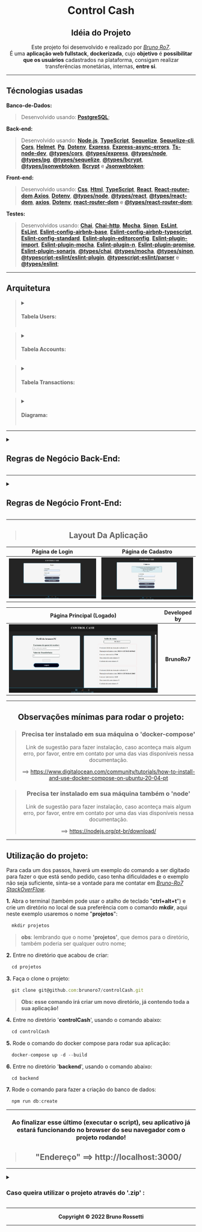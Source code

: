 <div style="display:inline_block" align="center">

  <h1><strong>Control Cash</strong></h1>

</div>

<div style="display:inline_block" align="center">
  
  <h2><strong>Idéia do Projeto</strong></h2>
 
Este projeto foi desenvolvido e realizado por _[Bruno Ro7](https://www.linkedin.com/in/brunoro7/)_.<br>
É uma **aplicação web fullstack**, **dockerizada**, cujo **objetivo** é **possibilitar que os usuários** cadastrados na plataforma, consigam realizar transferências monetárias, internas, **entre si**.

---
</div>

## **Técnologias usadas**

**Banco-de-Dados:**
> Desenvolvido usando: [**PostgreSQL**](https://www.postgresql.org/);

**Back-end:**
> Desenvolvido usando: [**Node.js**](https://nodejs.org), [**TypeScript**](https://www.typescriptlang.org/), [**Sequelize**](https://sequelize.org/), [**Sequelize-cli**](https://www.npmjs.com/package/sequelize-cli), [**Cors**](https://www.npmjs.com/package/cors), [**Helmet**](https://www.npmjs.com/package/helmet), [**Pg**](https://www.npmjs.com/package/pg), [**Dotenv**](https://www.npmjs.com/package/dotenv), [**Express**](https://www.npmjs.com/package/express), [**Express-async-errors**](https://www.npmjs.com/package/express-async-errors), [**Ts-node-dev**](https://www.npmjs.com/package/ts-node-dev), [**@types/cors**](https://www.npmjs.com/package/@types/cors), [**@types/express**](https://www.npmjs.com/package/@types/express), [**@types/node**](https://www.npmjs.com/package/@types/node), [**@types/pg**](https://www.npmjs.com/package/@types/pg), [**@types/sequelize**](https://www.npmjs.com/package/@types/sequelize), [**@types/bcrypt**](https://www.npmjs.com/package/@types/bcrypt), [**@types/jsonwebtoken**](https://www.npmjs.com/package/@types/jsonwebtoken), [**Bcrypt**](https://www.npmjs.com/package/bcrypt) e [**Jsonwebtoken**](https://www.npmjs.com/package/jsonwebtoken);

**Front-end:**
> Desenvolvido usando: [**Css**](https://pt.wikipedia.org/wiki/Cascading_Style_Sheets), [**Html**](https://pt.wikipedia.org/wiki/HTML), [**TypeScript**](), [**React**](https://reactjs.org/), [**React-router-dom**](https://www.npmjs.com/package/react-router-dom),[**Axios**](https://www.npmjs.com/package/axios), [**Dotenv**](https://www.npmjs.com/package/dotenv), [**@types/node**](https://www.npmjs.com/package/@types/node), [**@types/react**](https://www.npmjs.com/package/@types/react), [**@types/react-dom**](https://www.npmjs.com/package/@types/react-dom), [**axios**](https://www.npmjs.com/package/axios), [**Dotenv**](https://www.npmjs.com/package/dotenv), [**react-router-dom**](https://www.npmjs.com/package/react-router-dom) e [**@types/react-router-dom**](https://www.npmjs.com/package/@types/react-router-dom);

**Testes:**
> Desenvolvidos usando: [**Chai**](https://www.npmjs.com/package/chai), [**Chai-http**](https://www.chaijs.com/plugins/chai-http/), [**Mocha**](https://mochajs.org/), [**Sinon**](https://sinonjs.org/), [**EsLint**](https://eslint.org/), [**EsLint**](https://eslint.org/), [**Eslint-config-airbnb-base**](https://www.npmjs.com/package/eslint-config-airbnb-base), [**Eslint-config-airbnb-typescript**](https://www.npmjs.com/package/eslint-config-airbnb-typescript), [**Eslint-config-standard**](https://www.npmjs.com/package/eslint-config-standard), [**Eslint-plugin-editorconfig**](https://www.npmjs.com/package/eslint-plugin-editorconfig), [**Eslint-plugin-import**](https://www.npmjs.com/package/eslint-plugin-import), [**Eslint-plugin-mocha**](https://www.npmjs.com/package/eslint-plugin-mocha), [**Eslint-plugin-n**](https://www.npmjs.com/package/eslint-plugin-n), [**Eslint-plugin-promise**](https://www.npmjs.com/package/eslint-plugin-promise), [**Eslint-plugin-sonarjs**](https://www.npmjs.com/package/eslint-plugin-sonarjs), [**@types/chai**](https://www.npmjs.com/package/@types/chai), [**@types/mocha**](https://www.npmjs.com/package/@types/mocha), [**@types/sinon**](https://www.npmjs.com/package/@types/sinon), [**@typescript-eslint/eslint-plugin**](https://www.npmjs.com/package/@typescript-eslint/eslint-plugin), [**@typescript-eslint/parser**](https://www.npmjs.com/package/@typescript-eslint/parser) e [**@types/eslint**](https://www.npmjs.com/package/@types/eslint);

---
## **Arquitetura**

> <details>
> <summary><h4>Tabela <strong>Users</strong>:<h4></summary>
>
> - id ==> Primary-Key;
>
> - username ==> (o @ do usuário);
>
> - password ==> (com BCrypt - Hashed);
>
> - accountId ==> Foreign-Key (Accounts[id]);

</details>

> <details>
> <summary><h4>Tabela <strong>Accounts</strong>:<h4></summary>
>
> - id ==> primaryKey;
>
> - balance ==> No cadastro o valor é R$ 100,00;

</details>

> <details>
> <summary><h4>Tabela <strong>Transactions</strong>:<h4></summary>
>
> - id ==> PrimaryKey;
>
> - debitedAccountId ==> Foreign-Key (Accounts[id]);
>
> - creditedAccountId ==> Foreign-Key(Accounts[id]);
>
> - value ==> Total da transferência;
>
> - createdAt ==> Data de realização;

</details>

> <details>
> <summary><h4><strong>Diagrama</strong>:<h4></summary>
>
> <img src="./digram.png" alt="É uma imagem em diagrama, descrevendo a arquitetura das tabelas de users, accounts e transactions." />

</details>

---
<details>
<summary>

## **Regras de Negócio Back-End:**
</summary>

- [X] **1.** Qualquer pessoa deverá poder fazer parte, para isso, basta **realizar o cadastro** informando **"username"** e **"password"**.
- [X] **2.** Deve-se garantir que cada **"username"** seja **único** e composto por, **pelo menos, 3 caracteres**.
- [X] **3.** Deve-se garantir que a **"password"** seja composta por **pelo menos 8 caracteres**, **um número** e **uma letra maiúscula**. **Obs**: Lembre-se que ela deverá ser **"hashada"** ao ser armazenada no banco.
- [X] **4.** Durante o processo de **cadastro de um novo usuário**, sua respectiva conta deverá ser criada automaticamente na **tabela Accounts** com um **Balance de R$ 100,00**. **Obs**: É importante ressaltar que **caso ocorra algum problema** e o usuário não seja criado, a **tabela Accounts não deverá ser afetada**.
- [X] **5.** Todo usuário deverá conseguir logar na aplicação informando username e password. Caso o **login seja bem-sucedido**, um **token JWT (com 24h de validade)** deverá ser fornecido.
- [X] **6.** Todo **usuário logado** (ou seja, que apresente um token válido) deverá ser capaz de visualizar **seu próprio balance atual**. Um **usuário A não pode visualizar o balance de um usuário B**, por exemplo.
- [X] **7.** Todo **usuário logado** (ou seja, que apresente um token válido) deverá ser capaz de realizar um **cash-out** informando o **"username" do usuário** que sofrerá o **cash-in**, caso apresente **balance suficiente** para isso. Atente-se ao fato de que um usuário não deverá ter a possibilidade de realizar uma transferência para si mesmo.
- [X] **8.** Toda nova **transação bem-sucedida** deverá ser registrada na **tabela Transactions**. Em **casos de falhas** transacionais, a **tabela Transactions não deverá ser afetada**.
- [X] **9.** Todo **usuário logado** (ou seja, que apresente um token válido) deverá ser capaz de **visualizar as transações financeiras (cash-out e cash-in) que participou**. Caso o usuário não tenha participado de uma determinada transação, ele nunca poderá ter acesso à ela.
- *[X] **10.** Todo **usuário logado** (ou seja, que apresente um token válido) deverá ser capaz de **filtrar as transações** financeiras que participou por:
  - [ ] **-** **Data de realização** da transação;
  - [X] **-** Transações de **cash-out**;
  - [X] **-** Transações de **cash-in**;

</details>

---
<details>
<summary>

## **Regras de Negócio Front-End:**
</summary>

- [X] **1.** Página para realizar o cadastro informando **"username"** e **"password"**.
- [X] **2.** Página para realizar o login informando **"username"** e **"password"**.
- [X] **3.** Com o **usuário logado**, a **Página Principal** deve apresentar:
  - [X] **-** Balance atual (Saldo em conta) do usuário;
  - [X] **-** Seção voltada à realização de transferências para outros usuários, a partir do username de quem sofrerá o cash-in;
  - [X] **-** Tabela com os detalhes de todas as transações que o usuário participou;
  - [ ] **-** Mecanismo para filtrar a tabela por data de transação e/ou transações do tipo cash-in/cash-out;
  - [X] **-** Botão para realizar o log-out;

</details>

---
<div  width="70vh" heigth="50vh" style="display:inline_block" align="center">

> ## **Layout Da Aplicação**

**Página de Login**  |  **Página de Cadastro**    
:-------------------------:|:-------------------------:
![Screeshot](./layoutLogin.png)  |  ![Screeshot](layoutRegister.png)

**Página Principal (Logado)**  |  **Developed by**    
:-------------------------:|:-------------------------:
![Screeshot](./layoutHomeLogged.png)  |  **BrunoRo7**

---
</div>

<div style="display:inline_block" align="center">

## **Observações mínimas para rodar o projeto:**

> ### **Precisa ter instalado em sua máquina o 'docker-compose'**
> Link de sugestão para fazer instalação, caso aconteça mais algum erro, por favor, entre em contato por uma das vias disponíveis nessa documentação.
>
> ==> https://www.digitalocean.com/community/tutorials/how-to-install-and-use-docker-compose-on-ubuntu-20-04-pt

> ### **Precisa ter instalado em sua máquina também o '**node**'**
> Link de sugestão para fazer instalação, caso aconteça mais algum erro, por favor, entre em contato por uma das vias disponíveis nessa documentação.
>
> ==> https://nodejs.org/pt-br/download/

</div>

---
## **Utilização do projeto:**
 
Para cada um dos passos, haverá um exemplo do comando a ser digitado para fazer o que está sendo pedido, caso tenha dificuldades e o exemplo não seja suficiente, sinta-se a vontade para me contatar em _[Bruno-Ro7 StackOverFlow](https://stackoverflow.com/users/20140542/bruno-rossetti)_.

**1.** Abra o terminal (também pode usar o atalho de teclado "**ctrl+alt+t**") e crie um diretório no local de sua preferência com o comando **mkdir**, aqui neste exemplo usaremos o nome "**projetos**":
```javascript
  mkdir projetos
```
> **obs**: lembrando que o nome **'projetos'**, que demos para o diretório, também poderia ser qualquer outro nome;

**2.** Entre no diretório que acabou de criar:
```javascript
  cd projetos
```

**3.** Faça o clone o projeto:
```javascript
  git clone git@github.com:brunoro7/controlCash.git
```
> **Obs: esse comando irá criar um novo diretório, já contendo toda a sua aplicação!**

**4.** Entre no diretório '**controlCash**', usando o comando abaixo:
```javascript
  cd controlCash
```

**5.** Rode o comando do docker compose para rodar sua aplicação:
```javascript
  docker-compose up -d --build
```

**6.** Entre no diretório '**backend**', usando o comando abaixo:
```javascript
  cd backend
```

**7.** Rode o comando para fazer a criação do banco de dados:
```javascript
  npm run db:create
```

---
<div style="display:inline_block" align="center">

### **Ao finalizar esse último (executar o script), seu aplicativo já estará funcionando no browser do seu navegador com o projeto rodando!**
> ## "Endereço" ==>  **http://localhost:3000/**

---
</div>

<details>
<summary>

### **Caso queira utilizar o projeto através do '.zip' :**
</summary>

### **Utilização do projeto:**

**1.** Faça o **download do .zip** do projeto no diretório de sua escolha, usando o botão '**Code**', mostrado na imagem:

  ![Screeshot](./imgRefBtbCodeToDownloadZip.jpeg)

**2.** Descompactar o **.zip** com a ferramenta de sua preferência, e acessar o diretório criado:
> **Obs: essa "pasta"/"diretório" irá conter as configurações da sua aplicação como um todo, restando apenas rodar o aplicativo e iniciar o banco de dados!**

Entre na "pasta"/"diretório", que foi extraída, com nome '**controlCash**'. 

**3.** Abra o terminal na raíz da aplicação, que é a "pasta"/"diretório" '**controlCash**':
> Você pode fazer isso usando o botão direito do mouse e clicando em abrir "pasta"/"diretório" no terminal.

**4.** Rode o comando do docker compose para rodar sua aplicação:
```javascript
  docker-compose up -d --build
```

**5.** Entre no diretório '**backend**', usando o comando abaixo:
```javascript
  cd backend
```

**6.** Rode o comando para fazer a criação do banco de dados:
```javascript
  npm run db:create
```

---
<div style="display:inline_block" align="center">

### **Ao finalizar esse último passo (executar o script), seu aplicativo já estará funcionando no browser do seu navegador com o projeto rodando!**
> ## "Endereço" ==>  **http://localhost:3000/**

---
</div>

</details>

---

<div style="display:inline_block" align="center">

**Copyright © 2022 Bruno Rossetti**

---
</div>